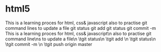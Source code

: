 # html5
 This is a learning proces for html, css& javascript
also to practise git command lines
to update a file
 git status
 git add <changed file>
 git status
 git commit -m <descriptions>
 This is a learning proces for html, css& javascript\n
also to practise git command line\ns
to update a file\n
 \tgit status\n
 \tgit add <changed file>\n
 \tgit status\n
 \tgit commit -m <descriptions>\n \tgit push origin master

